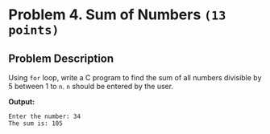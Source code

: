 # Problem 4. Sum of Numbers `(13 points)`

## Problem Description
Using `for` loop, write a C program to find the sum of all numbers divisible by 5 between 1 to `n`. `n` should be entered by the user.


**Output:**
```
Enter the number: 34
The sum is: 105
```

